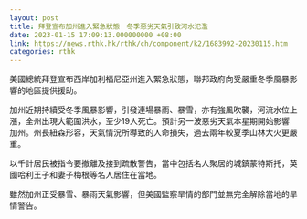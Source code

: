 ```yaml
---
layout: post
title: 拜登宣布加州進入緊急狀態　冬季惡劣天氣引致河水氾濫
date: 2023-01-15 17:09:13.000000000 +08:00
link: https://news.rthk.hk/rthk/ch/component/k2/1683992-20230115.htm
categories: rthk
---
```


美國總統拜登宣布西岸加利福尼亞州進入緊急狀態，聯邦政府向受嚴重冬季風暴影響的地區提供援助。

加州近期持續受冬季風暴影響，引發連場暴雨、暴雪，亦有強風吹襲，河流水位上漲，全州出現大範圍洪水，至少19人死亡。預計另一波惡劣天氣本星期開始影響加州。州長紐森形容，天氣情況所導致的人命損失，過去兩年較夏季山林大火更嚴重。

以千計居民被指令要撤離及接到疏散警告，當中包括名人聚居的城鎮蒙特斯托，英國哈利王子和妻子梅根等名人居住在當地。

雖然加州正受暴雪、暴雨天氣影響，但美國監察旱情的部門並無完全解除當地的旱情警告。
